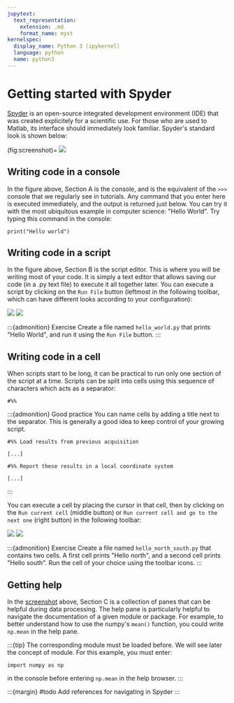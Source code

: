 ```yaml
---
jupytext:
  text_representation:
    extension: .md
    format_name: myst
kernelspec:
  display_name: Python 3 (ipykernel)
  language: python
  name: python3
---
```


# Getting started with Spyder

[Spyder](https://spyder-ide.org) is an open-source integrated development environment (IDE) that was created explicitely for a scientific use. For those who are used to Matlab, its interface should immediately look familiar. Spyder's standard look is shown below:

(fig:screenshot)=
![](_static/images/spyder_screenshot.png)


## Writing code in a console

In the figure above, Section A is the console, and is the equivalent of the `>>>` console that we regularly see in tutorials. Any command that you enter here is executed immediately, and the output is returned just below. You can try it with the most ubiquitous example in computer science: "Hello World". Try typing this command in the console:

```{code-cell}
print("Hello world")
```


## Writing code in a script

In the figure above, Section B is the script editor. This is where you will be writing most of your code. It is simply a text editor that allows saving our code (in a .py text file) to execute it all together later. You can execute a script by clicking on the `Run File` button (leftmost in the following toolbar, which can have different looks according to your configuration):

![](_static/images/spyder_run_toolbar.png)
![](_static/images/spyder_run_toolbar_mac.png)

:::{admonition} Exercise
Create a file named `hello_world.py` that prints "Hello World", and run it using the `Run File` button.
:::


## Writing code in a cell

When scripts start to be long, it can be practical to run only one section of the script at a time. Scripts can be split into cells using this sequence of characters which acts as a separator:

```
#%%
```

:::{admonition} Good practice
You can name cells by adding a title next to the separator. This is generally a good idea to keep control of your growing script.
```
#%% Load results from previous acquisition

[...]

#%% Report these results in a local coordinate system

[...]

```
:::

You can execute a cell by placing the cursor in that cell, then by clicking on the `Run current cell` (middle button) or `Run current cell and go to the next one` (right button) in the following toolbar:

![](_static/images/spyder_run_toolbar.png)
![](_static/images/spyder_run_toolbar_mac.png)

:::{admonition} Exercise
Create a file named `hello_north_south.py` that contains two cells. A first cell prints "Hello north", and a second cell prints "Hello south". Run the cell of your choice using the toolbar icons.
:::

## Getting help

In the [screenshot](fig:screenshot) above, Section C is a collection of panes that can be helpful during data processing. The help pane is particularly helpful to navigate the documentation of a given module or package. For example, to better understand how to use the numpy's `mean()` function, you could write `np.mean` in the help pane.

:::{tip}
The corresponding module must be loaded before. We will see later the concept of module. For this example, you must enter:
```
import numpy as np
```
in the console before entering `np.mean` in the help browser.
:::

:::{margin} #todo 
Add references for navigating in Spyder
:::
